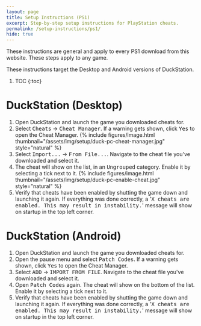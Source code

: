 ```yaml
---
layout: page
title: Setup Instructions (PS1)
excerpt: Step-by-step setup instructions for PlayStation cheats.
permalink: /setup-instructions/ps1/
hide: true
---
```


These instructions are general and apply to every PS1 download from this website.
These steps apply to any game.

These instructions target the Desktop and Android versions of DuckStation.

1. TOC
{:toc}

# DuckStation (Desktop)

1. Open DuckStation and launch the game you downloaded cheats for.
2. Select <kbd><samp>Cheats</samp></kbd> &rarr; <kbd><samp>Cheat Manager</samp></kbd>. If a warning gets shown, click <kbd><samp>Yes</samp></kbd> to open the Cheat Manager.
   {% include figures/image.html thumbnail="/assets/img/setup/duck-pc-cheat-manager.jpg" style="natural" %}
3. Select <kbd><samp>Import...</samp></kbd> &rarr; <kbd><samp>From File...</samp></kbd>. Navigate to the cheat file you've downloaded and select it.
4. The cheat will show on the list, in an <kbd><samp>Ungrouped</samp></kbd> category. Enable it by selecting a tick next to it.
   {% include figures/image.html thumbnail="/assets/img/setup/duck-pc-enable-cheat.jpg" style="natural" %}
5. Verify that cheats have been enabled by shutting the game down and launching it again.
   If everything was done correctly, a '<samp>X cheats are enabled. This may result in instability.</samp>'
   message will show on startup in the top left corner.

# DuckStation (Android)

1. Open DuckStation and launch the game you downloaded cheats for.
2. Open the pause menu and select <kbd><samp>Patch Codes</samp></kbd>. If a warning gets shown, click <kbd><samp>Yes</samp></kbd> to open the Cheat Manager.
3. Select <kbd><samp>ADD</samp></kbd> &rarr; <kbd><samp>IMPORT FROM FILE</samp></kbd>. Navigate to the cheat file you've downloaded and select it.
4. Open <kbd><samp>Patch Codes</samp></kbd> again. The cheat will show on the bottom of the list. Enable it by selecting a tick next to it.
5. Verify that cheats have been enabled by shutting the game down and launching it again.
   If everything was done correctly, a '<samp>X cheats are enabled. This may result in instability.</samp>'
   message will show on startup in the top left corner.
